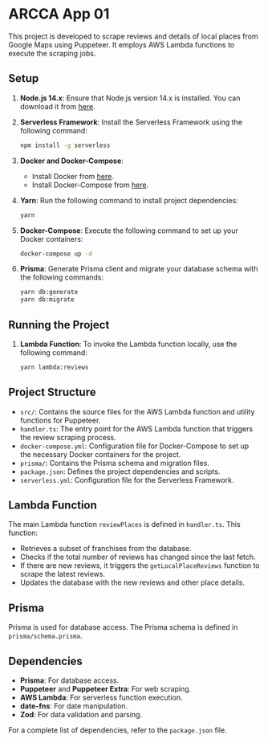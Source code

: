 # ARCCA App 01

This project is developed to scrape reviews and details of local places from Google Maps using Puppeteer. It employs AWS Lambda functions to execute the scraping jobs.

## Setup

1. **Node.js 14.x**: Ensure that Node.js version 14.x is installed. You can download it from [here](https://nodejs.org/).

2. **Serverless Framework**: Install the Serverless Framework using the following command:
    ```bash
    npm install -g serverless
    ```

3. **Docker and Docker-Compose**:
    - Install Docker from [here](https://www.docker.com/get-started).
    - Install Docker-Compose from [here](https://docs.docker.com/compose/install/).

4. **Yarn**: Run the following command to install project dependencies:
    ```bash
    yarn
    ```

5. **Docker-Compose**: Execute the following command to set up your Docker containers:
    ```bash
    docker-compose up -d
    ```

6. **Prisma**: Generate Prisma client and migrate your database schema with the following commands:
    ```bash
    yarn db:generate
    yarn db:migrate
    ```

## Running the Project

1. **Lambda Function**: To invoke the Lambda function locally, use the following command:
    ```bash
    yarn lambda:reviews
    ```

## Project Structure

- `src/`: Contains the source files for the AWS Lambda function and utility functions for Puppeteer.
- `handler.ts`: The entry point for the AWS Lambda function that triggers the review scraping process.
- `docker-compose.yml`: Configuration file for Docker-Compose to set up the necessary Docker containers for the project.
- `prisma/`: Contains the Prisma schema and migration files.
- `package.json`: Defines the project dependencies and scripts.
- `serverless.yml`: Configuration file for the Serverless Framework.

## Lambda Function

The main Lambda function `reviewPlaces` is defined in `handler.ts`. This function:
- Retrieves a subset of franchises from the database.
- Checks if the total number of reviews has changed since the last fetch.
- If there are new reviews, it triggers the `getLocalPlaceReviews` function to scrape the latest reviews.
- Updates the database with the new reviews and other place details.

## Prisma

Prisma is used for database access. The Prisma schema is defined in `prisma/schema.prisma`.

## Dependencies

- **Prisma**: For database access.
- **Puppeteer** and **Puppeteer Extra**: For web scraping.
- **AWS Lambda**: For serverless function execution.
- **date-fns**: For date manipulation.
- **Zod**: For data validation and parsing.

For a complete list of dependencies, refer to the `package.json` file.

